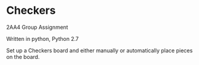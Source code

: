 Checkers
========

2AA4 Group Assignment

Written in python, Python 2.7

Set up a Checkers board and either manually or automatically place pieces on the board.

